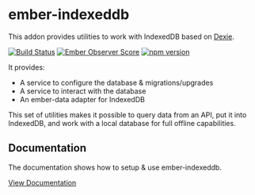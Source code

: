 # ember-indexeddb

This addon provides utilities to work with IndexedDB based on [Dexie](http://dexie.org/).

[![Build Status](https://travis-ci.org/mydea/ember-indexeddb.svg?branch=master)](https://travis-ci.org/mydea/ember-indexeddb)
[![Ember Observer Score](https://emberobserver.com/badges/ember-indexeddb.svg)](https://emberobserver.com/addons/ember-indexeddb)
[![npm version](https://badge.fury.io/js/ember-indexeddb.svg)](https://badge.fury.io/js/ember-indexeddb)

It provides:

* A service to configure the database & migrations/upgrades
* A service to interact with the database
* An ember-data adapter for IndexedDB

This set of utilities makes it possible to query data from an API, put it into IndexedDB, and work with a local database for full offline capabilities.

## Documentation

The documentation shows how to setup & use ember-indexeddb.

[View Documentation](https://mydea.github.io/ember-indexeddb/docs/)
